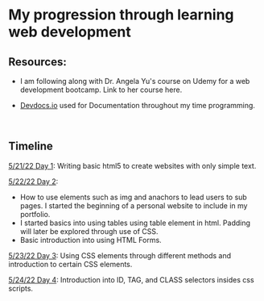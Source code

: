 # My progression through learning web development

## Resources:
* I am following along with Dr. Angela Yu's course on Udemy for a web development bootcamp. Link to her course here.

* [Devdocs.io](https://devdocs.io/) used for Documentation throughout my time programming.

<br>

## Timeline

[5/21/22 Day 1](day_1): Writing basic html5 to create websites with only simple text.

[5/22/22 Day 2](day_2): 
* How to use elements such as img and anachors to lead users to sub pages. I started the beginning of a personal website to include in my portfolio. 
* I started basics into using tables using table element in html. Padding will later be explored through use of CSS. 
* Basic introduction into using HTML Forms.

[5/23/22 Day 3](day_3): Using CSS elements through different methods and introduction to certain CSS elements.

[5/24/22 Day 4](day_4): Introduction into ID, TAG, and CLASS selectors insides css scripts.
